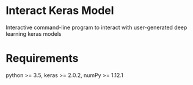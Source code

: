 # Interact Keras Model
Interactive command-line program to interact with user-generated deep learning keras models
# Requirements
python >= 3.5, keras >= 2.0.2, numPy >= 1.12.1
